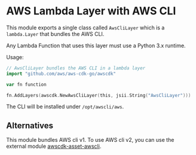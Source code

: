 # AWS Lambda Layer with AWS CLI

This module exports a single class called `AwsCliLayer` which is a `lambda.Layer` that bundles the AWS CLI.

Any Lambda Function that uses this layer must use a Python 3.x runtime.

Usage:

```go
// AwsCliLayer bundles the AWS CLI in a lambda layer
import "github.com/aws/aws-cdk-go/awscdk"

var fn function

fn.AddLayers(awscdk.NewAwsCliLayer(this, jsii.String("AwsCliLayer")))
```

The CLI will be installed under `/opt/awscli/aws`.

## Alternatives

This module bundles AWS cli v1. To use AWS cli v2, you can use the
external module [awscdk-asset-awscli](https://github.com/cdklabs/awscdk-asset-awscli/tree/awscli-v2/main).
